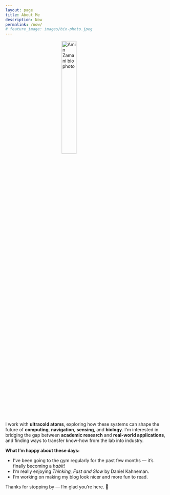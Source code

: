 ```yaml
---
layout: page
title: About Me
description: Now
permalink: /now/
# feature_image: images/bio-photo.jpeg
---
```


<img src="{{ '/images/bio-photo.jpeg' | relative_url }}" alt="Amin Zamani bio photo" style="width:30%; display:block; margin:0 auto;">

I work with **ultracold atoms**, exploring how these systems can shape the future of **computing**, **navigation**, **sensing**, and **biology**. I'm interested in bridging the gap between **academic research** and **real-world applications**, and finding ways to transfer know-how from the lab into industry.

**What I’m happy about these days:**
  * I’ve been going to the gym regularly for the past few months — it’s finally becoming a *habit*!
  * I’m really enjoying *Thinking, Fast and Slow* by Daniel Kahneman.
  * I’m working on making my blog look nicer and more fun to read.


Thanks for stopping by — I’m glad you’re here. 🌱